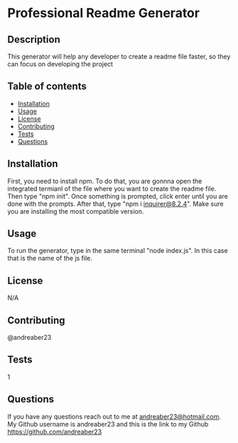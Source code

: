 # Professional Readme Generator

## Description
This generator will help any developer to create a readme file faster, so they can focus on developing the project

## Table of contents
- [Installation](#installation)
- [Usage](#usage)
- [License](#license)
- [Contributing](#contributing)
- [Tests](#tests)
- [Questions](#questions)

## Installation
First, you need to install npm. To do that, you are gonnna open the integrated termianl of the file where you want to create the readme file. Then type "npm init". Once something is prompted, click enter until you are done with the prompts. After that, type "npm i inquirer@8.2.4". Make sure you are installing the most compatible version.

## Usage
To run the generator, type in the same terminal "node index.js". In this case that is the name of the js file.

## License
N/A

## Contributing
@andreaber23

## Tests
1

## Questions
If you have any questions reach out to me at andreaber23@hotmail.com.
My Github username is andreaber23 and this is the link to my Github https://github.com/andreaber23